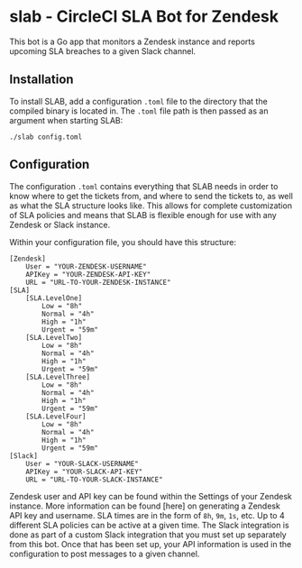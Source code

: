 # slab - CircleCI SLA Bot for Zendesk

This bot is a Go app that monitors a Zendesk instance and reports upcoming SLA breaches to a given Slack channel. 

## Installation
To install SLAB, add a configuration `.toml` file to the directory that the compiled binary is located in. The `.toml` file path is then passed as an argument when starting SLAB:

```
./slab config.toml
```

## Configuration
The configuration `.toml` contains everything that SLAB needs in order to know where to get the tickets from, and where to send the tickets to, as well as what the SLA structure looks like. This allows for complete customization of SLA policies and means that SLAB is flexible enough for use with any Zendesk or Slack instance. 

Within your configuration file, you should have this structure:

```
[Zendesk]
    User = "YOUR-ZENDESK-USERNAME"
    APIKey = "YOUR-ZENDESK-API-KEY"
    URL = "URL-TO-YOUR-ZENDESK-INSTANCE"
[SLA]
    [SLA.LevelOne]
        Low = "8h"
        Normal = "4h"
        High = "1h"
        Urgent = "59m"
    [SLA.LevelTwo]
        Low = "8h"
        Normal = "4h"
        High = "1h"
        Urgent = "59m"
    [SLA.LevelThree]
        Low = "8h"
        Normal = "4h"
        High = "1h"
        Urgent = "59m"
    [SLA.LevelFour]
        Low = "8h"
        Normal = "4h"
        High = "1h"
        Urgent = "59m"
[Slack]
    User = "YOUR-SLACK-USERNAME"
    APIKey = "YOUR-SLACK-API-KEY"
    URL = "URL-TO-YOUR-SLACK-INSTANCE"
```

Zendesk user and API key can be found within the Settings of your Zendesk instance. More information can be found [here] on generating a Zendesk API key and username. SLA times are in the form of `8h`, `9m`, `1s`, etc. Up to 4 different SLA policies can be active at a given time. The Slack integration is done as part of a custom Slack integration that you must set up separately from this bot. Once that has been set up, your API information is used in the configuration to post messages to a given channel.